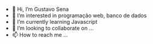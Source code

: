 - 👋 Hi, I’m Gustavo Sena
- 👀 I’m interested in programação web, banco de dados
- 🌱 I’m currently learning Javascript 
- 💞️ I’m looking to collaborate on ...
- 📫 How to reach me ...

<!---
Gu-Sena/Gu-Sena is a ✨ special ✨ repository because its `README.md` (this file) appears on your GitHub profile.
You can click the Preview link to take a look at your changes.
--->
